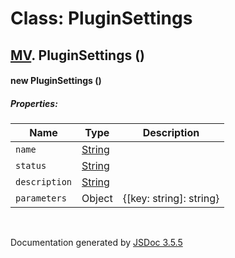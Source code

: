 # Class: PluginSettings

## [MV](MV.md).  PluginSettings ()

#### new PluginSettings ()

##### Properties:

| Name | Type | Description |
| --- | --- | --- |
| `name` | [String](String.md) |  |
| `status` | [String](String.md) |  |
| `description` | [String](String.md) |  |
| `parameters` | Object | {[key: string]: string} |

<dl>
</dl>
 <br>

  Documentation generated by [JSDoc 3.5.5](https://github.com/jsdoc3/jsdoc)
